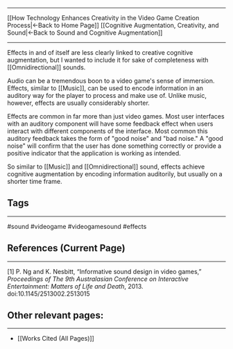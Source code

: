 ___
[[How Technology Enhances Creativity in the Video Game Creation Process|←Back to Home Page]]
[[Cognitive Augmentation, Creativity, and Sound|←Back to Sound and Cognitive Augmentation]]
____

Effects in and of itself are less clearly linked to creative cognitive augmentation, but I wanted to include it for sake of completeness with [[Omnidirectional]] sounds. 

Audio can be a tremendous boon to a video game's sense of immersion. Effects, similar to [[Music]], can be used to encode information in an auditory way for the player to process and make use of. Unlike music, however, effects are usually considerably shorter.

Effects are common in far more than just video games. Most user interfaces with an auditory component will have some feedback effect when users interact with different components of the interface. Most common this auditory feedback takes the form of "good noise" and "bad noise." A "good noise" will confirm that the user has done something correctly or provide a positive indicator that the application is working as intended. 

So similar to [[Music]] and [[Omnidirectional]] sound, effects achieve cognitive augmentation by encoding information auditorily, but usually on a shorter time frame. 

## Tags
_____
#sound #videogame #videogamesound #effects

## References (Current Page)
____
\[1] P. Ng and K. Nesbitt, “Informative sound design in video games,” _Proceedings of The 9th Australasian Conference on Interactive Entertainment: Matters of Life and Death_, 2013. doi:10.1145/2513002.2513015

## Other relevant pages:
_____
- [[Works Cited (All Pages)]] 